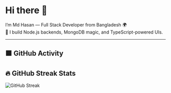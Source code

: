# Hi there 👋

I’m Md Hasan — Full Stack Developer from Bangladesh 🌍  
🚀 I build Node.js backends, MongoDB magic, and TypeScript-powered UIs.

---

## 🟩 GitHub Activity
## 🔥 GitHub Streak Stats

![GitHub Streak](https://streak-stats.demolab.com?user=md-hasan1&theme=radical&count_private=true)
